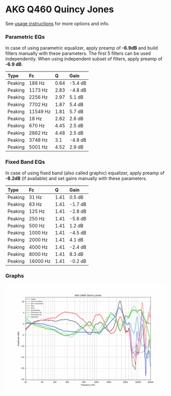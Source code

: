 # AKG Q460 Quincy Jones
See [usage instructions](https://github.com/jaakkopasanen/AutoEq#usage) for more options and info.

### Parametric EQs
In case of using parametric equalizer, apply preamp of **-6.9dB** and build filters manually
with these parameters. The first 5 filters can be used independently.
When using independent subset of filters, apply preamp of **-6.9 dB**.

| Type    | Fc       |    Q | Gain    |
|:--------|:---------|:-----|:--------|
| Peaking | 188 Hz   | 0.64 | -5.4 dB |
| Peaking | 1173 Hz  | 2.83 | -4.8 dB |
| Peaking | 2256 Hz  | 2.97 | 5.1 dB  |
| Peaking | 7702 Hz  | 1.87 | 5.4 dB  |
| Peaking | 11549 Hz | 1.81 | 5.7 dB  |
| Peaking | 18 Hz    | 2.82 | 2.6 dB  |
| Peaking | 670 Hz   | 4.45 | 2.5 dB  |
| Peaking | 2862 Hz  | 4.48 | 2.5 dB  |
| Peaking | 3748 Hz  | 3.1  | -4.8 dB |
| Peaking | 5001 Hz  | 4.52 | 2.9 dB  |

### Fixed Band EQs
In case of using fixed band (also called graphic) equalizer, apply preamp of **-8.2dB**
(if available) and set gains manually with these parameters.

| Type    | Fc       |    Q | Gain    |
|:--------|:---------|:-----|:--------|
| Peaking | 31 Hz    | 1.41 | 0.5 dB  |
| Peaking | 63 Hz    | 1.41 | -1.7 dB |
| Peaking | 125 Hz   | 1.41 | -2.8 dB |
| Peaking | 250 Hz   | 1.41 | -5.6 dB |
| Peaking | 500 Hz   | 1.41 | 1.2 dB  |
| Peaking | 1000 Hz  | 1.41 | -4.5 dB |
| Peaking | 2000 Hz  | 1.41 | 4.1 dB  |
| Peaking | 4000 Hz  | 1.41 | -2.4 dB |
| Peaking | 8000 Hz  | 1.41 | 8.3 dB  |
| Peaking | 16000 Hz | 1.41 | -0.2 dB |

### Graphs
![](./AKG%20Q460%20Quincy%20Jones.png)